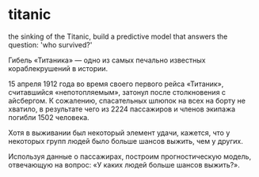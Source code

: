 # titanic
the sinking of the Titanic, build a predictive model that answers the question: 'who survived?'


Гибель «Титаника» — одно из самых печально известных кораблекрушений в истории.

15 апреля 1912 года во время своего первого рейса «Титаник», считавшийся «непотопляемым», затонул после столкновения с айсбергом. К сожалению, спасательных шлюпок на всех на борту не хватило, в результате чего из 2224 пассажиров и членов экипажа погибли 1502 человека.

Хотя в выживании был некоторый элемент удачи, кажется, что у некоторых групп людей было больше шансов выжить, чем у других.

Используя данные о пассажирах, построим прогностическую модель, отвечающую на вопрос: «У каких людей больше шансов выжить?».
